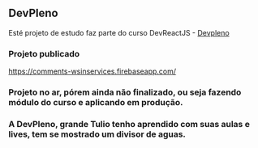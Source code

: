 ## DevPleno

Esté projeto de estudo faz parte do curso DevReactJS - [Devpleno](https://www.devpleno.com/)

### Projeto publicado

https://comments-wsinservices.firebaseapp.com/

### Projeto no ar, pórem ainda não finalizado, ou seja fazendo módulo do curso e aplicando em produção.

### A DevPleno, grande Tulio tenho aprendido com suas aulas e lives, tem se mostrado um divisor de aguas.
